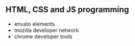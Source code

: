 ## HTML, CSS and JS programming
* envato elements
* mozilla developer network
* chrome developer tools